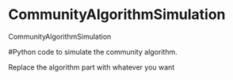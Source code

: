 # CommunityAlgorithmSimulation
CommunityAlgorithmSimulation


#Python code to simulate the community algorithm.

Replace the algorithm part with whatever you want
